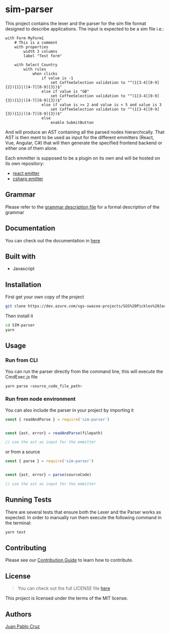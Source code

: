 # sim-parser

This project contains the lexer and the parser for the sim file format designed to describe applications.
The input is expected to be a sim file i.e.:

```SIM
with Form MyForm1
	# This is a comment	
	with properties
		width 3 columns
		label "Test form"

	with Select Country
		with rules
			when clicks
				if value is -1
					set CoffeeSelection validation to "^(1[3-4][0-9]{2}){1}|([4-7][0-9]{3})$" 
				else if value is "GB"
					set CoffeeSelection validation to "^(1[3-4][0-9]{3}){1}|([4-7][0-9]{3})$"
				else if value is >= 2 and value is < 5 and value is 3
					set CoffeeSelection validation to "^(1[3-4][0-9]{3}){1}|([4-7][0-9]{3})$"
                else 
					enable SubmitButton 
```

And will produce an AST containing all the parsed nodes hierarchically.
That AST is then ment to be used as input for the different emmitters (React, Vue, Angular, C#) that will then generate the specified frontend backend or either one of them alone.

Each emmitter is supposed to be a plugin on its own and will be hosted on its own repository:

- [react emitter](https://github.com/juanpablocruz/sim-emitter-react)
- [csharp emitter](https://github.com/juanpablocruz/sim-emitter-csharp)

## Grammar

Please refer to the [grammar description file](/doc/tutorials/Grammar.md) for a formal description of the grammar

## Documentation
You can check out the documentation in [here](https://dev.azure.com/sgs-swacoe-projects/SGS%20Pickles%20Jar/_wiki/wikis/SGS-Pickles-Jar.wiki/1222/SIM)
## Built with
- Javascript


## Installation

First get your own copy of the project

```bash
git clone https://dev.azure.com/sgs-swacoe-projects/SGS%20Pickles%20Jar/_git/SIM-parser
```
Then install it
```bash
cd SIM-parser
yarn
```

## Usage

### Run from CLI 

You can run the parser directly from the command line, this will execute the CmdExec.js file
```bash
yarn parse <source_code_file_path>
```

### Run from node environment
You can also include the parser in your project by importing it

```js
const { readAndParse } = require('sim-parser')


const {ast, error} = readAndParse(filepath)

// use the ast as input for the emmitter
```
or from a source

```js
const { parse } = require('sim-parser')


const {ast, error} = parse(sourceCode)

// use the ast as input for the emmitter
```


## Running Tests
There are several tests that ensure both the Lexer and the Parser works as expected.
In order to manually run them execute the following command in the terminal:

```bash
yarn test
```

## Contributing
Please see our [Contribution Guide](CONTRIBUTING.md) to learn how to contribute.

## License
> You can check out the full LICENSE file [here](LICENSE)

This project is licensed under the terms of the MIT license.

## Authors

[Juan Pablo Cruz](https://github.com/juanpablocruz)
